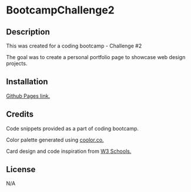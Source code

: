 # BootcampChallenge2

## Description

This was created for a coding bootcamp - Challenge #2

The goal was to create a personal portfolio page to showcase web design projects.

## Installation

[Github Pages link.](https://flying-tadpole.github.io/BootcampChallenge2/)

## Credits

Code snippets provided as a part of coding bootcamp.

Color palette generated using [coolor.co.](https://coolors.co/282d52-454e8c-7a7bcd-9eadf0-b1c7f9-d6d9eb-ffffff)

Card design and code inspiration from [W3 Schools.](https://www.w3schools.com/howto/howto_css_cards.asp)



## License

N/A
